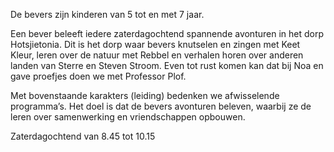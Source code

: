 De bevers zijn kinderen van 5 tot en met 7 jaar. 

Een bever beleeft iedere zaterdagochtend spannende avonturen in het dorp Hotsjietonia. Dit is het dorp waar bevers knutselen en zingen met Keet Kleur, leren over de natuur met Rebbel en verhalen horen over anderen landen van Sterre en Steven Stroom. Even tot rust komen kan dat bij Noa en gave proefjes doen we met Professor Plof. 

Met bovenstaande karakters (leiding) bedenken we afwisselende programma’s. Het doel is dat de bevers avonturen beleven, waarbij ze de leren over samenwerking en vriendschappen opbouwen.

Zaterdagochtend van 8.45 tot 10.15

<!-- TODO: @nognooitmeegemaakt.nl voor Janneke -->
<!-- Contactpersoon: [fabrizio@nognooitmeegemaakt.nl](mailto:fabrizio@nognooitmeegemaakt.nl) -->
